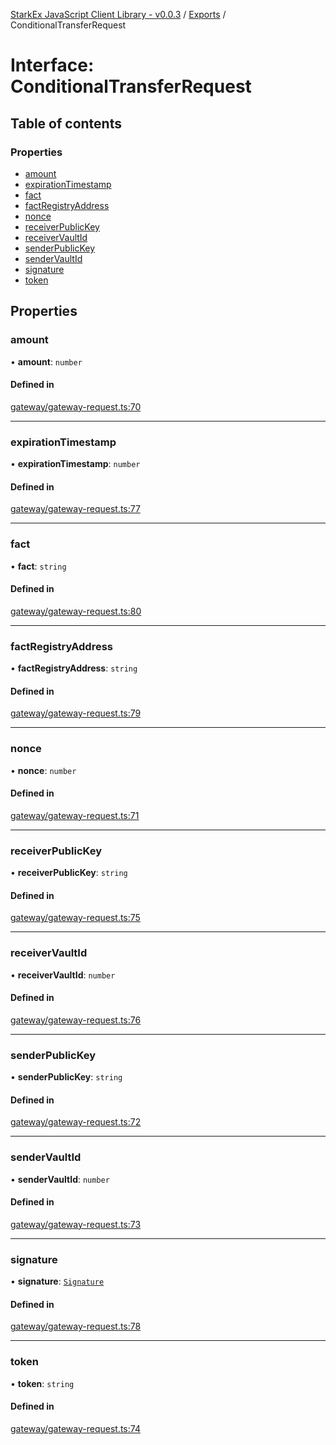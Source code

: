 [StarkEx JavaScript Client Library - v0.0.3](../README.md) / [Exports](../modules.md) / ConditionalTransferRequest

# Interface: ConditionalTransferRequest

## Table of contents

### Properties

- [amount](ConditionalTransferRequest.md#amount)
- [expirationTimestamp](ConditionalTransferRequest.md#expirationtimestamp)
- [fact](ConditionalTransferRequest.md#fact)
- [factRegistryAddress](ConditionalTransferRequest.md#factregistryaddress)
- [nonce](ConditionalTransferRequest.md#nonce)
- [receiverPublicKey](ConditionalTransferRequest.md#receiverpublickey)
- [receiverVaultId](ConditionalTransferRequest.md#receivervaultid)
- [senderPublicKey](ConditionalTransferRequest.md#senderpublickey)
- [senderVaultId](ConditionalTransferRequest.md#sendervaultid)
- [signature](ConditionalTransferRequest.md#signature)
- [token](ConditionalTransferRequest.md#token)

## Properties

### amount

• **amount**: `number`

#### Defined in

[gateway/gateway-request.ts:70](https://github.com/starkware-industries/starkex-clientlib-js/blob/ade8477/src/lib/gateway/gateway-request.ts#L70)

---

### expirationTimestamp

• **expirationTimestamp**: `number`

#### Defined in

[gateway/gateway-request.ts:77](https://github.com/starkware-industries/starkex-clientlib-js/blob/ade8477/src/lib/gateway/gateway-request.ts#L77)

---

### fact

• **fact**: `string`

#### Defined in

[gateway/gateway-request.ts:80](https://github.com/starkware-industries/starkex-clientlib-js/blob/ade8477/src/lib/gateway/gateway-request.ts#L80)

---

### factRegistryAddress

• **factRegistryAddress**: `string`

#### Defined in

[gateway/gateway-request.ts:79](https://github.com/starkware-industries/starkex-clientlib-js/blob/ade8477/src/lib/gateway/gateway-request.ts#L79)

---

### nonce

• **nonce**: `number`

#### Defined in

[gateway/gateway-request.ts:71](https://github.com/starkware-industries/starkex-clientlib-js/blob/ade8477/src/lib/gateway/gateway-request.ts#L71)

---

### receiverPublicKey

• **receiverPublicKey**: `string`

#### Defined in

[gateway/gateway-request.ts:75](https://github.com/starkware-industries/starkex-clientlib-js/blob/ade8477/src/lib/gateway/gateway-request.ts#L75)

---

### receiverVaultId

• **receiverVaultId**: `number`

#### Defined in

[gateway/gateway-request.ts:76](https://github.com/starkware-industries/starkex-clientlib-js/blob/ade8477/src/lib/gateway/gateway-request.ts#L76)

---

### senderPublicKey

• **senderPublicKey**: `string`

#### Defined in

[gateway/gateway-request.ts:72](https://github.com/starkware-industries/starkex-clientlib-js/blob/ade8477/src/lib/gateway/gateway-request.ts#L72)

---

### senderVaultId

• **senderVaultId**: `number`

#### Defined in

[gateway/gateway-request.ts:73](https://github.com/starkware-industries/starkex-clientlib-js/blob/ade8477/src/lib/gateway/gateway-request.ts#L73)

---

### signature

• **signature**: [`Signature`](Signature.md)

#### Defined in

[gateway/gateway-request.ts:78](https://github.com/starkware-industries/starkex-clientlib-js/blob/ade8477/src/lib/gateway/gateway-request.ts#L78)

---

### token

• **token**: `string`

#### Defined in

[gateway/gateway-request.ts:74](https://github.com/starkware-industries/starkex-clientlib-js/blob/ade8477/src/lib/gateway/gateway-request.ts#L74)
